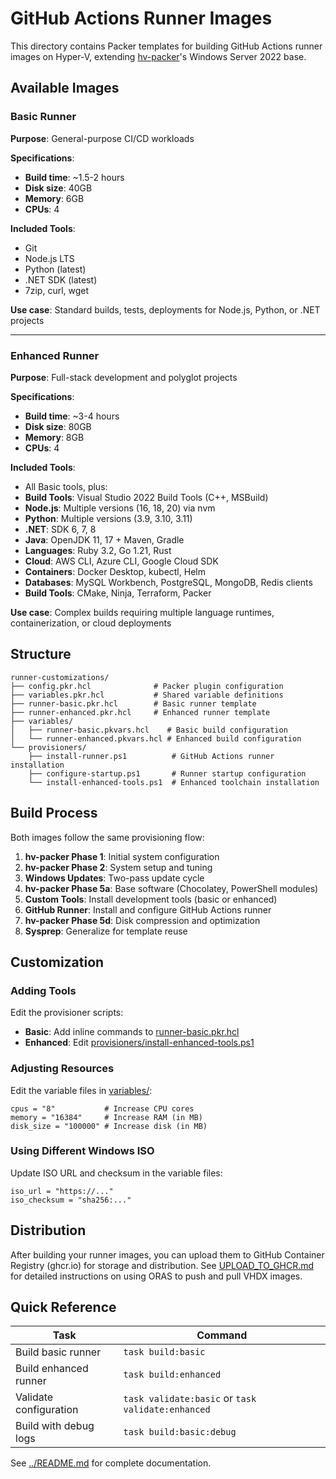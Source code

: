# GitHub Actions Runner Images

This directory contains Packer templates for building GitHub Actions runner images on Hyper-V, extending [hv-packer](https://github.com/marcinbojko/hv-packer)'s Windows Server 2022 base.

## Available Images

### Basic Runner

**Purpose**: General-purpose CI/CD workloads

**Specifications**:
- **Build time**: ~1.5-2 hours
- **Disk size**: 40GB
- **Memory**: 6GB
- **CPUs**: 4

**Included Tools**:
- Git
- Node.js LTS
- Python (latest)
- .NET SDK (latest)
- 7zip, curl, wget

**Use case**: Standard builds, tests, deployments for Node.js, Python, or .NET projects

---

### Enhanced Runner

**Purpose**: Full-stack development and polyglot projects

**Specifications**:
- **Build time**: ~3-4 hours
- **Disk size**: 80GB
- **Memory**: 8GB
- **CPUs**: 4

**Included Tools**:
- All Basic tools, plus:
- **Build Tools**: Visual Studio 2022 Build Tools (C++, MSBuild)
- **Node.js**: Multiple versions (16, 18, 20) via nvm
- **Python**: Multiple versions (3.9, 3.10, 3.11)
- **.NET**: SDK 6, 7, 8
- **Java**: OpenJDK 11, 17 + Maven, Gradle
- **Languages**: Ruby 3.2, Go 1.21, Rust
- **Cloud**: AWS CLI, Azure CLI, Google Cloud SDK
- **Containers**: Docker Desktop, kubectl, Helm
- **Databases**: MySQL Workbench, PostgreSQL, MongoDB, Redis clients
- **Build Tools**: CMake, Ninja, Terraform, Packer

**Use case**: Complex builds requiring multiple language runtimes, containerization, or cloud deployments

## Structure

```
runner-customizations/
├── config.pkr.hcl              # Packer plugin configuration
├── variables.pkr.hcl           # Shared variable definitions
├── runner-basic.pkr.hcl        # Basic runner template
├── runner-enhanced.pkr.hcl     # Enhanced runner template
├── variables/
│   ├── runner-basic.pkvars.hcl    # Basic build configuration
│   └── runner-enhanced.pkvars.hcl # Enhanced build configuration
└── provisioners/
    ├── install-runner.ps1          # GitHub Actions runner installation
    ├── configure-startup.ps1       # Runner startup configuration
    └── install-enhanced-tools.ps1  # Enhanced toolchain installation
```

## Build Process

Both images follow the same provisioning flow:

1. **hv-packer Phase 1**: Initial system configuration
2. **hv-packer Phase 2**: System setup and tuning
3. **Windows Updates**: Two-pass update cycle
4. **hv-packer Phase 5a**: Base software (Chocolatey, PowerShell modules)
5. **Custom Tools**: Install development tools (basic or enhanced)
6. **GitHub Runner**: Install and configure GitHub Actions runner
7. **hv-packer Phase 5d**: Disk compression and optimization
8. **Sysprep**: Generalize for template reuse

## Customization

### Adding Tools

Edit the provisioner scripts:
- **Basic**: Add inline commands to [runner-basic.pkr.hcl](runner-basic.pkr.hcl#L87-L102)
- **Enhanced**: Edit [provisioners/install-enhanced-tools.ps1](provisioners/install-enhanced-tools.ps1)

### Adjusting Resources

Edit the variable files in [variables/](variables/):
```hcl
cpus = "8"           # Increase CPU cores
memory = "16384"     # Increase RAM (in MB)
disk_size = "100000" # Increase disk (in MB)
```

### Using Different Windows ISO

Update ISO URL and checksum in the variable files:
```hcl
iso_url = "https://..."
iso_checksum = "sha256:..."
```

## Distribution

After building your runner images, you can upload them to GitHub Container Registry (ghcr.io) for storage and distribution. See [UPLOAD_TO_GHCR.md](UPLOAD_TO_GHCR.md) for detailed instructions on using ORAS to push and pull VHDX images.

## Quick Reference

| Task | Command |
|------|---------|
| Build basic runner | `task build:basic` |
| Build enhanced runner | `task build:enhanced` |
| Validate configuration | `task validate:basic` or `task validate:enhanced` |
| Build with debug logs | `task build:basic:debug` |

See [../README.md](../README.md) for complete documentation.
